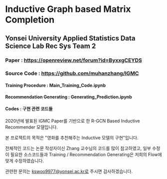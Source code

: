 # Inductive Graph based Matrix Completion

## Yonsei University Applied Statistics Data Science Lab Rec Sys Team 2

### Paper : https://openreview.net/forum?id=ByxxgCEYDS
### Source Code : https://github.com/muhanzhang/IGMC

#### Training Procedure : Main_Training_Code.ipynb
#### Recommendation Generating : Generating_Prediction.ipynb
#### Codes : 구현 관련 코드들

2020년에 발표된 IGMC Paper를 기반으로 한 R-GCN Based Inductive Recommender 모델입니다.

본 프로젝트의 목적은 "영화를 추천해주는 Inductive 모델의 구현"입니다.

전체적인 코드는 논문 작성자이신 Zhang 교수님의 코드를 많이 참고하였고,
일부 수정이 필요한 소스코드들과 Training / Recommendation Generating은 저희의 Flow에 맞게 수정하였습니다.

관련한 문의는 kswoo9977@yonsei.ac.kr로 주시면 감사하겠습니다.
